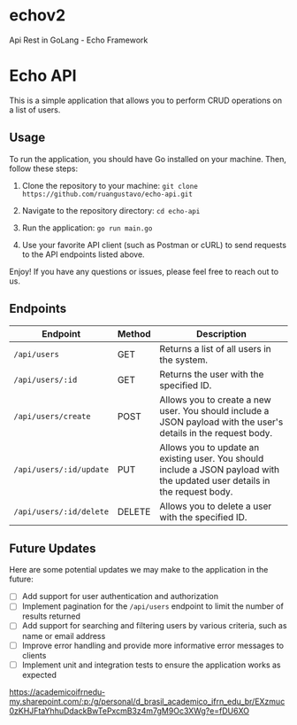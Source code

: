 # echov2
Api Rest in GoLang - Echo Framework

# Echo API

This is a simple application that allows you to perform CRUD operations on a list of users.

## Usage

To run the application, you should have Go installed on your machine. Then, follow these steps:

1. Clone the repository to your machine:
   `git clone https://github.com/ruangustavo/echo-api.git`

2. Navigate to the repository directory: `cd echo-api`

3. Run the application: `go run main.go`

4. Use your favorite API client (such as Postman or cURL) to send requests to the API endpoints listed above.

Enjoy! If you have any questions or issues, please feel free to reach out to us.

## Endpoints

| Endpoint                | Method | Description                                                                                                                 |
| ----------------------- | ------ | --------------------------------------------------------------------------------------------------------------------------- |
| `/api/users`            | GET    | Returns a list of all users in the system.                                                                                  |
| `/api/users/:id`        | GET    | Returns the user with the specified ID.                                                                                     |
| `/api/users/create`     | POST   | Allows you to create a new user. You should include a JSON payload with the user's details in the request body.             |
| `/api/users/:id/update` | PUT    | Allows you to update an existing user. You should include a JSON payload with the updated user details in the request body. |
| `/api/users/:id/delete` | DELETE | Allows you to delete a user with the specified ID.                                                                          |

## Future Updates

Here are some potential updates we may make to the application in the future:

- [ ] Add support for user authentication and authorization
- [ ] Implement pagination for the `/api/users` endpoint to limit the number of results returned
- [ ] Add support for searching and filtering users by various criteria, such as name or email address
- [ ] Improve error handling and provide more informative error messages to clients
- [ ] Implement unit and integration tests to ensure the application works as expected

https://academicoifrnedu-my.sharepoint.com/:p:/g/personal/d_brasil_academico_ifrn_edu_br/EXzmuc0zKHJFtaYhhuDdackBwTePxcmB3z4m7gM9Oc3XWg?e=fDU6XO
